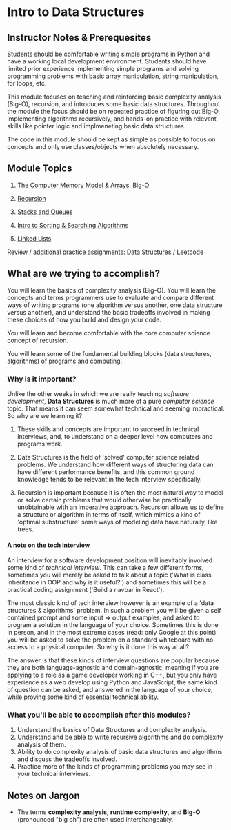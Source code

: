 # Intro to Data Structures

## Instructor Notes & Prerequesites

Students should be comfortable writing simple programs in Python and have a working local development environment. Students should have limited prior experience implementing simple programs and solving programming problems with basic array manipulation, string manipulation, for loops, etc.

This module focuses on teaching and reinforcing basic complexity analysis (Big-O), recursion, and introduces some basic data structures. Throughout the module the focus should be on repeated practice of figuring out Big-O, implementing algorithms recursively, and hands-on practice with relevant skills like pointer logic and implmeneting basic data structures. 

The code in this module should be kept as simple as possible to focus on concepts and only use classes/objects when absolutely necessary.

## Module Topics

1. [The Computer Memory Model & Arrays, Big-O](./1-computer-memory-big-o/README.md)

2. [Recursion](./2-recursion-the-call-stack/README.md)

3. [Stacks and Queues](./3-stacks-and-queues/README.md)

4. [Intro to Sorting & Searching Algorithms](./4-intro-sorting-searching-algos/README.md)

5. [Linked Lists](./5-linked-lists/README.md)

[Review / additional practice assignments: Data Structures / Leetcode](./data-structures-review-and-leetcode-practice.md)

## What are we trying to accomplish?

You will learn the basics of complexity analysis (Big-O). You will learn the concepts and terms programmers use to evaluate and compare different ways of writing programs (one algorithm versus another, one data structure versus another), and understand the basic tradeoffs involved in making these choices of how you build and design your code.

You will learn and become comfortable with the core computer science concept of recursion.

You will learn some of the fundamental building blocks (data structures, algorithms) of programs and computing.

### Why is it important?

Unlike the other weeks in which we are really teaching _software development_, **Data Structures** is much more of a pure _computer science_ topic. That means it can seem somewhat technical and seeming impractical. So why are we learning it?

1. These skills and concepts are important to succeed in technical interviews, and, to understand on a deeper level how computers and programs work.

2. Data Structures is the field of 'solved' computer science related problems. We understand how different ways of structuring data can have different performance benefits, and this common ground knowledge tends to be relevant in the tech interview specifically.

3. Recursion is important because it is often the most natural way to model or solve certain problems that would otherwise be practically unobtainable with an imperative approach. Recursion allows us to define a structure or algorithm in terms of itself, which mimics a kind of 'optimal substructure' some ways of modeling data have naturally, like trees.


#### A note on the tech interview

An interview for a software development position will inevitably involved some kind of _technical interview_. This can take a few different forms, sometimes you will merely be asked to talk about a topic ('What is class inheritance in OOP and why is it useful?') and sometimes this will be a practical coding assignment ('Build a navbar in React').

The most classic kind of tech interview however is an example of a 'data structures & algorithms' problem. In such a problem you will be given a self contained prompt and some input => output examples, and asked to program a solution in the language of your choice. Sometimes this is done in person, and in the most extreme cases (read: only Google at this point) you will be asked to solve the problem on a standard whiteboard with no access to a physical computer. So why is it done this way at all?

The answer is that these kinds of interview questions are popular because they are both language-agnostic and domain-agnostic, meaning if you are applying to a role as a game developer working in C++, but you only have experience as a web develop using Python and JavaScript, the same kind of question can be asked, and answered in the language of your choice, while proving some kind of essential technical ability.

### What you'll be able to accomplish after this modules?

1. Understand the basics of Data Structures and complexity analysis.
2. Understand and be able to write recursive algorithms and do complexity analysis of them.
3. Ability to do complexity analysis of basic data structures and algorithms and discuss the tradeoffs involved.
4. Practice more of the kinds of programming problems you may see in your technical interviews.

## Notes on Jargon

- The terms **complexity analysis**, **runtime complexity**, and **Big-O** (pronounced "big oh") are often used interchangeably.